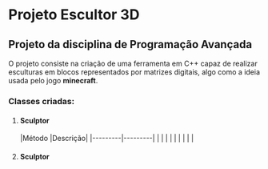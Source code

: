 # Projeto Escultor 3D
<h2>Projeto da disciplina de Programação Avançada</h2>
<p>O projeto consiste na criação de uma ferramenta em C++ capaz de realizar esculturas em blocos representados por matrizes digitais, algo como a ideia usada pelo jogo <b>minecraft</b>.</p>
<h3>Classes criadas: </h3>
<ol>
<li><h4>Sculptor</h4></li>
|Método   |Descrição|
|---------|---------|
|         |         |
|         |         |
|         |         |
<li><h4>Sculptor</h4></li>
</ol>

